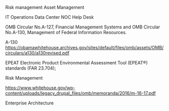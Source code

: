 
Risk management
Asset Management

IT Operations
Data Center
NOC
Help Desk


OMB Circular No.A-127, Financial Management Systems and OMB Circular No.A-130, Management of Federal Information Resources.

A-130
https://obamawhitehouse.archives.gov/sites/default/files/omb/assets/OMB/circulars/a130/a130revised.pdf

EPEAT Electronic Product Environmental Assessment Tool (EPEAT®) standards (FAR 23.704);


Risk Management


https://www.whitehouse.gov/wp-content/uploads/legacy_drupal_files/omb/memoranda/2016/m-16-17.pdf


Enterprise Architecture